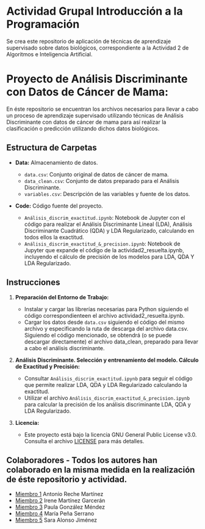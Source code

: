 # Actividad Grupal Introducción a la Programación
Se crea este repositorio de aplicación de técnicas de aprendizaje supervisado sobre datos biológicos, correspondiente a la Actividad 2 de Algoritmos e Inteligencia Artificial.

# Proyecto de Análisis Discriminante con Datos de Cáncer de Mama:

En éste repositorio se encuentran los archivos necesarios para llevar a cabo un proceso de aprendizaje supervisado utilizando técnicas de Análisis Discriminante con datos de cáncer de mama para así realizar la clasificación o predicción utilizando dichos datos biológicos.

## Estructura de Carpetas

- **Data:** Almacenamiento de datos.
  - `data.csv`: Conjunto original de datos de cáncer de mama.
  - `data_clean.csv`: Conjunto de datos preparado para el Análisis Discriminante.
  - `variables.csv`: Descripción de las variables y fuente de los datos.

- **Code:** Código fuente del proyecto.
  - `Análisis_discrim_exactitud.ipynb`: Notebook de Jupyter con el código para realizar el Análisis Discriminante Lineal (LDA), Análisis Discriminante Cuadrático (QDA) y LDA Regularizado, calculando en todos ellos la exactitud.
  - `Análisis_discrim_exactitud_&_precision.ipynb`: Notebook de Jupyter que expande el código de la actividad2_resuelta.ipynb, incluyendo el cálculo de precisión de los modelos para LDA, QDA Y LDA Regularizado.

## Instrucciones

1. **Preparación del Entorno de Trabajo:**
   - Instalar y cargar las librerías necesarias para Python siguiendo el código correspondienteen el archivo actividad2_resuelta.ipynb.
   - Cargar los datos desde `data.csv` siguiendo el código del mismo archivo y especificando la ruta de descarga del archivo data.csv. Siguiendo el código mencionado, se obtendrá (o se puede descargar directamente) el 
     archivo data_clean, preparado para llevar a cabo el análisis discriminante.

2. **Análisis Discriminante. Selección y entrenamiento del modelo. Cálculo de Exactitud y Precisión:**
   - Consultar `Análisis_discrim_exactitud.ipynb` para seguir el código que permite realizar LDA, QDA y LDA Regularizado calculando la exactitud.
   - Utilizar el archivo `Análisis_discrim_exactitud_&_precision.ipynb` para calcular la precisión de los análisis discriminante LDA, QDA y LDA Regularizado.

3. **Licencia:**
   - Este proyecto está bajo la licencia GNU General Public License v3.0. Consulta el archivo [LICENSE](LICENSE) para más detalles.

## Colaboradores - Todos los autores han colaborado en la misma medida en la realización de éste repositorio y actividad.

- [Miembro 1](https://github.com/ARECHEM) Antonio Reche Martínez
- [Miembro 2](https://github.com/IreneGarceran) Irene Martínez Garcerán 
- [Miembro 3](https://github.com/paulagonmen) Paula González Méndez  
- [Miembro 4](https://github.com/mariapena985) María Peña Serrano  
- [Miembro 5](https://github.com/miembro5) Sara Alonso Jiménez 

